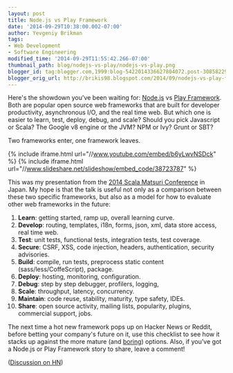 ```yaml
---
layout: post
title: Node.js vs Play Framework
date: '2014-09-29T10:38:00.002-07:00'
author: Yevgeniy Brikman
tags: 
- Web Development
- Software Engineering
modified_time: '2014-09-29T11:55:42.266-07:00'
thumbnail_path: blog/nodejs-vs-play/nodejs-vs-play.png
blogger_id: tag:blogger.com,1999:blog-5422014336627804072.post-3085822923925409041
blogger_orig_url: http://brikis98.blogspot.com/2014/09/nodejs-vs-play-framework.html
---
```


Here's the showdown you've been waiting for: [Node.js](http://nodejs.org/) 
vs [Play Framework](https://playframework.com/). Both are popular open 
source web frameworks that are built for developer productivity, asynchronous I/O, 
and the real time web. But which one is easier to learn, test, deploy, debug, 
and scale? Should you pick Javascript or Scala? The Google v8 engine or the 
JVM? NPM or Ivy? Grunt or SBT?

Two frameworks enter, one framework leaves.

{% include iframe.html url="//www.youtube.com/embed/b6yLwvNSDck" %}
{% include iframe.html url="//www.slideshare.net/slideshow/embed_code/38723787" %}

This was my presentation from the [2014 Scala Matsuri Conference](http://scalamatsuri.org/en/) 
in Japan. My hope is that the talk is useful not 
only as a comparison between these two specific frameworks, but also as a model 
for how to evaluate other web frameworks in the future:

1. **Learn**: getting started, ramp up, overall learning curve.
1. **Develop**: routing, templates, i18n, forms, json, xml, data store access, real time web.
1. **Test**: unit tests, functional tests, integration tests, test coverage.
1. **Secure**: CSRF, XSS, code injection, headers, authentication, security advisories.
1. **Build**: compile, run tests, preprocess static content (sass/less/CoffeScript), package.
1. **Deploy**: hosting, monitoring, configuration.
1. **Debug**: step by step debugger, profilers, logging,&nbsp;
1. **Scale**: throughput, latency, concurrency.
1. **Maintain**: code reuse, stability, maturity, type safety, IDEs.
1. **Share**: open source activity, mailing lists, popularity, plugins, commercial support, jobs.

The next time a hot new framework pops up on Hacker News or Reddit, before 
betting your company's future on it, use this checklist to see how it stacks 
up against the more mature (and 
[boring](http://zef.me/4235/pick-your-battles/)) options. Also, if 
you've got a Node.js or Play Framework story to share, leave a comment!

([Discussion on HN](https://news.ycombinator.com/item?id=8384011))



